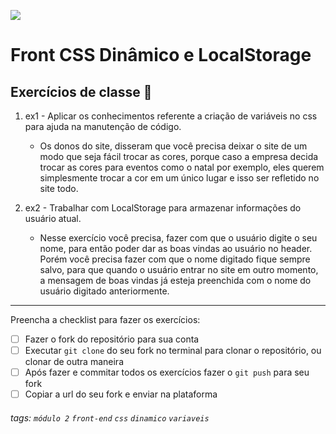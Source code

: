 ![](https://i.imgur.com/xG74tOh.png)

# Front CSS Dinâmico e LocalStorage


## Exercícios de classe 🏫
1. ex1 - Aplicar os conhecimentos referente a criação de variáveis no css para ajuda na manutenção de código.    
    - Os donos do site, disseram que você precisa deixar o site de um modo que seja fácil trocar as cores, porque caso a empresa decida trocar as cores para eventos como o natal por exemplo, eles querem simplesmente trocar a cor em um único lugar e isso ser refletido no site todo.

2. ex2 - Trabalhar com LocalStorage para armazenar informações do usuário atual.
    - Nesse exercício você precisa, fazer com que o usuário digite o seu nome, para então poder dar as boas vindas ao usuário no header. Porém você precisa fazer com que o nome digitado fique sempre salvo, para que quando o usuário entrar no site em outro momento, a mensagem de boas vindas já esteja preenchida com o nome do usuário digitado anteriormente.

---

Preencha a checklist para fazer os exercícios:

-   [ ] Fazer o fork do repositório para sua conta
-   [ ] Executar `git clone` do seu fork no terminal para clonar o repositório, ou clonar de outra maneira
-   [ ] Após fazer e commitar todos os exercícios fazer o `git push` para seu fork
-   [ ] Copiar a url do seu fork e enviar na plataforma

###### tags: `módulo 2` `front-end` `css` `dinamico` `variaveis`

